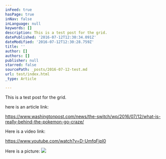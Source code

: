 ```yaml
---
inFeed: true
hasPage: true
inNav: false
inLanguage: null
keywords: []
description: This is a test post for the grid.
datePublished: '2016-07-12T12:30:34.091Z'
dateModified: '2016-07-12T12:30:28.759Z'
title: ''
author: []
authors: []
publisher: null
starred: false
sourcePath: _posts/2016-07-12-test.md
url: test/index.html
_type: Article

---
```

This is a test post for the grid.

here is an article link:

https://www.washingtonpost.com/news/the-switch/wp/2016/07/12/what-is-really-behind-the-pokemon-go-craze/

Here is a video link:

https://www.youtube.com/watch?v=D-UmfqFjpl0

Here is a picture:
![](https://the-grid-user-content.s3-us-west-2.amazonaws.com/ea7c0286-cacd-40b1-ac34-66d1e4518a12.jpg)